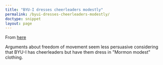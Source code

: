```yaml
---
title: "BYU-I dresses cheerleaders modestly"
permalink: /byui-dresses-cheerleaders-modestly/
doctype: snippet
layout: page
---
```


From [here](https://www.reddit.com/r/exmormon/comments/78wm9t/i_wonder_if_our_young_sisters_realize_the/)

Arguments about freedom of movement seem less persuasive considering that BYU-I has cheerleaders but have them dress in "Mormon modest" clothing.

